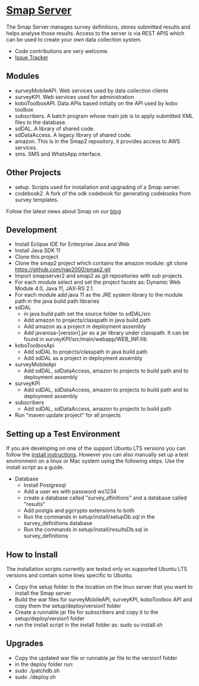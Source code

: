 [Smap Server](http://www.smap.com.au) 
======

The Smap Server manages survey definitions, stores submitted results and helps analyse those results.  Access to the server is via REST APIS which can be used to create your own data 
collection system.

* Code contributions are very welcome. 
* [Issue Tracker](https://github.com/smap-consulting/smapserver/issues)

Modules
-------
* surveyMobileAPI. Web services used by data collection clients
* surveyKPI.  Web services used for administration
* koboToolboxAPI.  Data APIs based initially on the API used by kobo toolbox
* subscribers.  A batch program whose main job is to apply submitted XML files to the database.
* sdDAL.  A library of shared code.
* sdDataAccess.  A legacy library of shared code.
* amazon. This is in the Smap2 repository, it provides access to AWS services.
* sms.  SMS and WhatsApp interface.

Other Projects
--------------

* setup.  Scripts used for installation and upgrading of a Smap server.
* codebook2.  A fork of the odk codebook for generating codebooks from survey templates.

Follow the latest news about Smap on our [blog](http://blog.smap.com.au)

Development
-----------

*  Install Eclipse IDE for Enterprise Java and Web
*  Install Java SDK 11
*  Clone this project
*  Clone the smap2 project which contains the amazon module: git clone https://github.com/nap2000/smap2.git
*  Import smapserver2 and smap2 as git repositories with sub projects
*  For each module select and set the project facets as: Dynamic Web Module 4.0, Java 11, JAX-RS 2.1.
*  For each module add java 11 as the JRE system library to the module path in the java build path libraries
*  sdDAL
    *  in java build path set the source folder to sdDAL/src
    *  Add amazon to projects/classpath in java build path
    *  Add amazon as a project in deployment assembly
    *  Add javarosa-[version].jar as a jar library under classpath.  It can be found in surveyKPI/src/main/webapp/WEB_INF/lib
*  koboToolboxApi
    *  Add sdDAL to projects/classpath in java build path 
    *  Add sdDAL as a project in deployment assembly
*  surveyMobileApi
    *  Add sdDAL, sdDataAccess, amazon to projects to build path and to deployment assembly
*  surveyKPI
    *  Add sdDAL, sdDataAccess, amazon to projects to build path and to deployment assembly
*  subscribers
    *  Add sdDAL, sdDataAccess, amazon to projects to build path
*  Run "maven update project" for all projects

Setting up a Test Environment
-----------------------------

If you are developing on one of the support Ubuntu LTS versions you can follow the [install instructions](https://www.smap.com.au/docs/server-admin-install.html).  However you can also manually set up a test environment on a linux or Mac system using the following steps. Use the install script as a guide.

*  Database  
    *  Install Postgresql
    *  Add a user ws with password ws1234
    *  create a database called "survey_dfinitions" and a database called "results"
    *  Add postgis and pgcrypto extensions to both
    *  Run the commands in setup/install/setupDb.sql in the survey_definitions database
    *  Run the commands in setup/install/resultsDb.sql in survey_definitions
  
  

How to Install
--------------

The installation scripts currently are tested only on supported Ubuntu LTS versions and contain some lines specific to Ubuntu.

*  Copy the setup folder to the location on the linux server that you want to install the Smap server
*  Build the war files for surveyMobileAPI, surveyKPI, koboToolbox API and copy them the setup/deploy/version1 folder 
*  Create a runnable jar file for subscribers and copy it to the setup/deploy/version1 folder
*  run the install script in the install folder as: sudo su install.sh

Upgrades
--------

*  Copy the updated war file or runnable jar file to the version1 folder
*  in the deploy folder run:
*    sudo ./patchdb.sh
*    sudo ./deploy.sh
